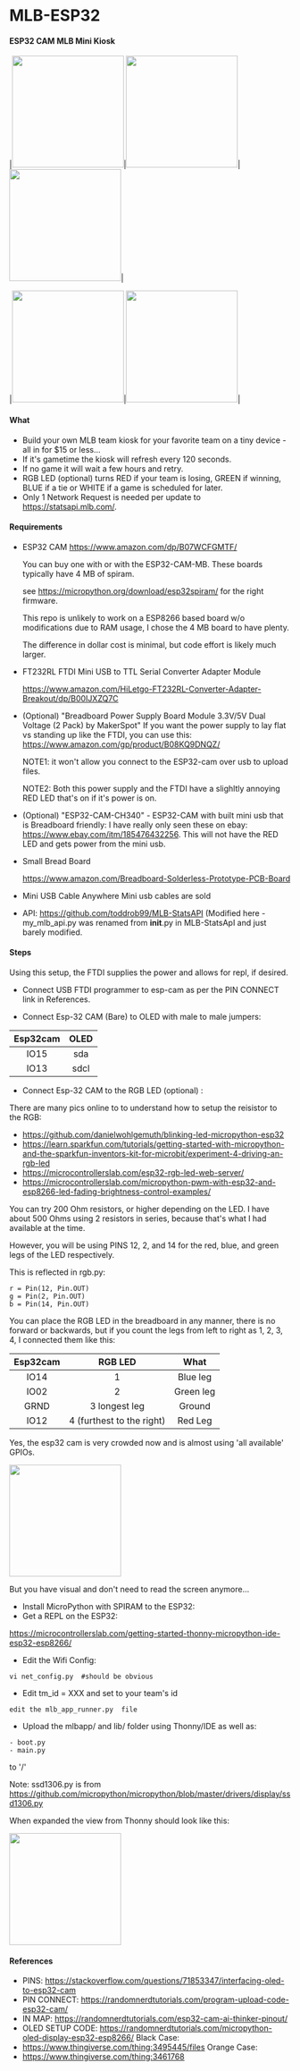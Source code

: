 # MLB-ESP32

#### ESP32 CAM MLB Mini Kiosk

|<img src="images/esp32-kiosk.png"  width="200"/>|<img src="images/esp32-kiosk-live.png" width="200"/>|<img src="images/esp32-kiosk.over.png" width="200"/>|

|<img src="images/side_view_black.jpg" width="200"/>|<img src="images/orange.png" width="200"/>|

#### What 
- Build your own MLB team kiosk  for your favorite team on a tiny device - all in for $15 or less...
- If it's gametime the kiosk will refresh every 120 seconds.
- If no game it will wait a few hours and retry.
- RGB LED (optional) turns RED if your team is losing, GREEN if winning, BLUE if a tie or WHITE if a game is scheduled for later.
- Only 1 Network Request is needed per update to https://statsapi.mlb.com/. 

#### Requirements

- ESP32 CAM
https://www.amazon.com/dp/B07WCFGMTF/

  You can buy one with or with the ESP32-CAM-MB. These boards typically have 4 MB of spiram.

  see https://micropython.org/download/esp32spiram/ for the right firmware.

  This repo is unlikely to work on a ESP8266 based board w/o modifications due to RAM usage, I chose the 4 MB board to
  have plenty. 

  The difference in dollar cost is minimal, but code effort is likely much larger.

- FT232RL FTDI Mini USB to TTL Serial Converter Adapter Module

  https://www.amazon.com/HiLetgo-FT232RL-Converter-Adapter-Breakout/dp/B00IJXZQ7C

- (Optional) "Breadboard Power Supply Board Module 3.3V/5V Dual Voltage (2 Pack) by MakerSpot"
  If you want the power supply to lay flat vs standing up like the FTDI, you can use this:
  https://www.amazon.com/gp/product/B08KQ9DNQZ/

  NOTE1: it won't allow you connect to the ESP32-cam over usb to upload files.

  NOTE2: Both this power supply and the FTDI have a slighltly annoying RED LED that's on if it's power is on.

- (Optional) "ESP32-CAM-CH340" - ESP32-CAM with built mini usb that is Breadboard friendly:
  I have really only seen these on ebay: https://www.ebay.com/itm/185476432256. This will not have the RED LED and gets
  power from the mini usb.

- Small Bread Board

  https://www.amazon.com/Breadboard-Solderless-Prototype-PCB-Board

- Mini USB Cable
  Anywhere Mini usb cables are sold
 
- API: https://github.com/toddrob99/MLB-StatsAPI 
  (Modified here - my_mlb_api.py was renamed from __init__.py in MLB-StatsApI and just barely modified.


#### Steps

Using this setup, the FTDI supplies the power and allows for repl, if desired.

- Connect USB FTDI programmer to esp-cam as per the PIN CONNECT link in References.

- Connect Esp-32 CAM (Bare) to OLED with male to male jumpers:

| Esp32cam       | OLED          |
| :-------------:|:-------------:|
| IO15           | sda           |
| IO13           | sdcl          |


- Connect Esp-32 CAM to the RGB LED (optional) :

There are many pics online to  to understand how to setup the reisistor to the RGB:
* https://github.com/danielwohlgemuth/blinking-led-micropython-esp32
* https://learn.sparkfun.com/tutorials/getting-started-with-micropython-and-the-sparkfun-inventors-kit-for-microbit/experiment-4-driving-an-rgb-led
* https://microcontrollerslab.com/esp32-rgb-led-web-server/
* https://microcontrollerslab.com/micropython-pwm-with-esp32-and-esp8266-led-fading-brightness-control-examples/

You can try 200 Ohm resistors, or higher depending on the LED.
I have about 500 Ohms using 2 resistors in series, because that's what I had available at the time.


However, you will be using PINS 12, 2, and 14 for the red, blue, and green legs of the LED respectively. 

This is reflected in rgb.py: 

```
r = Pin(12, Pin.OUT)
g = Pin(2, Pin.OUT)
b = Pin(14, Pin.OUT)
```

You can place the RGB LED in the breadboard in any manner, there is no forward or backwards, but if you count the legs from left to right as 1, 2, 3, 4, I connected
them like this:

| Esp32cam       | RGB LED       |What      |
| :-------------:|:-------------:|:--------:|
| IO14           | 1             | Blue leg |
| IO02           | 2             | Green leg|
| GRND           | 3 longest leg | Ground   |
| IO12           | 4 (furthest to the right)| Red Leg|

Yes, the esp32 cam is very crowded now and is almost using 'all available' GPIOs.

<img src="images/esp32-kiosk-RGB-won.png" width="200"/>

But you have visual and don't need to read the screen anymore...


- Install MicroPython with SPIRAM to the ESP32:
- Get a REPL on the ESP32:

https://microcontrollerslab.com/getting-started-thonny-micropython-ide-esp32-esp8266/

- Edit the Wifi Config:
```
vi net_config.py  #should be obvious
```

- Edit tm_id = XXX and set to your team's id 
```
edit the mlb_app_runner.py  file
```

- Upload the mlbapp/ and  lib/ folder using Thonny/IDE as well as:

```
- boot.py 
- main.py
```

to '/'


Note: ssd1306.py is from https://github.com/micropython/micropython/blob/master/drivers/display/ssd1306.py


When expanded the view from Thonny should look like this:

<img src="images/thonny.png"  width="200"/>


#### References 

- PINS: https://stackoverflow.com/questions/71853347/interfacing-oled-to-esp32-cam
- PIN CONNECT: https://randomnerdtutorials.com/program-upload-code-esp32-cam/
- IN MAP: https://randomnerdtutorials.com/esp32-cam-ai-thinker-pinout/
- OLED SETUP CODE: https://randomnerdtutorials.com/micropython-oled-display-esp32-esp8266/
Black Case:
- https://www.thingiverse.com/thing:3495445/files
Orange Case:
- https://www.thingiverse.com/thing:3461768

